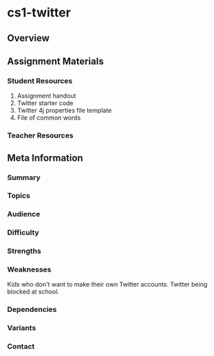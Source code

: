 # cs1-twitter

## Overview

## Assignment Materials

### Student Resources

1. Assignment handout
2. Twitter starter code
3.  Twitter 4j properties file template
4.  File of common words

### Teacher Resources



## Meta Information

### Summary

### Topics

### Audience

### Difficulty

### Strengths

### Weaknesses
Kids who don't want to make their own Twitter accounts.  Twitter being blocked at school.

### Dependencies

### Variants

### Contact

